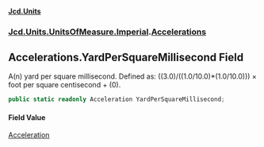#### [Jcd.Units](index.md 'index')
### [Jcd.Units.UnitsOfMeasure.Imperial](Jcd.Units.UnitsOfMeasure.Imperial.md 'Jcd.Units.UnitsOfMeasure.Imperial').[Accelerations](Accelerations.md 'Jcd.Units.UnitsOfMeasure.Imperial.Accelerations')

## Accelerations.YardPerSquareMillisecond Field

A(n) yard per square millisecond. Defined as: ((3.0)/((1.0/10.0)*(1.0/10.0))) × foot per square centisecond + (0).

```csharp
public static readonly Acceleration YardPerSquareMillisecond;
```

#### Field Value
[Acceleration](Acceleration.md 'Jcd.Units.UnitTypes.Acceleration')